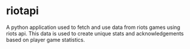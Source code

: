 # riotapi
A python application used to fetch and use data from riots games using riots api. This data is used to create unique stats and acknowledgements based on player game statistics.
